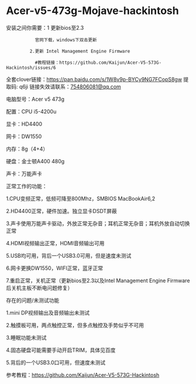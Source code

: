 # Acer-v5-473g-Mojave-hackintosh

安装之间你需要：1 更新bios至2.3

               官网下载，windows下双击更新
               
             2.更新 Intel Management Engine Firmware 
             
               #教程链接：https://github.com/Kaijun/Acer-V5-573G-Hackintosh/issues/6
               
全套clover链接：https://pan.baidu.com/s/1W8v9p-BYCy9NG7FCopS8gw 提取码: q6ji 链接失效请联系：754806081@qq.com

电脑型号：Acer v5 473g

配置：CPU i5-4200u

显卡：HD4400

网卡：DW1550

内存：8g（4+4）

硬盘：金士顿A400 480g

声卡：万能声卡

正常工作的功能：

1.CPU变频正常，低频可降至800Mhz，SMBIOS MacBookAir6,2

2.HD4400正常，硬件加速。独立显卡DSDT屏蔽

3.声卡使用万能声卡驱动，外放正常无杂音；耳机正常无杂音；耳机外放自动切换正常

4.HDMI视频输出正常，HDMI音频输出可用

5.USB均可用，背后一个USB3.0可用，但是速度未测试

6.网卡更换DW1550，WIFI正常，蓝牙正常

7.重启正常，关机正常（更新bios至2.3以及Intel Management Engine Firmware后关机主板不断电问题修复）


存在的问题/未测试功能

1.mini DP视频输出及音频输出未测试

2.触摸板可用，两点触控正常，但多点触控及手势似乎不可用

3.睡眠功能未测试

4.固态硬盘可能需要手动开启TRIM，具体见百度

5.背后的一个USB3.0口可用，但速度未测试

参考教程：https://github.com/Kaijun/Acer-V5-573G-Hackintosh
